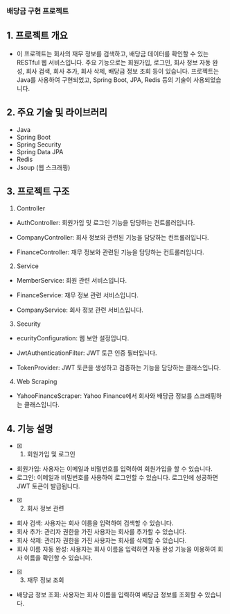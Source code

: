 ### 배당금 구현 프로젝트
## 1. 프로젝트 개요
  - 이 프로젝트는 회사의 재무 정보를 검색하고, 배당금 데이터를 확인할 수 있는 RESTful 웹 서비스입니다. 주요 기능으로는 회원가입, 로그인, 회사 정보 자동 완성, 회사 검색, 회사 추가, 회사 삭제, 배당금 정보 조회 등이 있습니다. 프로젝트는 Java를 사용하여 구현되었고, Spring Boot, JPA, Redis 등의 기술이 사용되었습니다.

## 2. 주요 기술 및 라이브러리
  - Java
  - Spring Boot
  - Spring Security
  - Spring Data JPA
  - Redis
  - Jsoup (웹 스크래핑)

## 3. 프로젝트 구조
  1) Controller
  - AuthController: 회원가입 및 로그인 기능을 담당하는 컨트롤러입니다.
    
  - CompanyController: 회사 정보와 관련된 기능을 담당하는 컨트롤러입니다.
    
  - FinanceController: 재무 정보와 관련된 기능을 담당하는 컨트롤러입니다.
    
  2) Service
  - MemberService: 회원 관련 서비스입니다.
    
  - FinanceService: 재무 정보 관련 서비스입니다.
    
  - CompanyService: 회사 정보 관련 서비스입니다.
    
  3) Security
  - ecurityConfiguration: 웹 보안 설정입니다.
    
  - JwtAuthenticationFilter: JWT 토큰 인증 필터입니다.
    
  - TokenProvider: JWT 토큰을 생성하고 검증하는 기능을 담당하는 클래스입니다.

  4) Web Scraping
  
  - YahooFinanceScraper: Yahoo Finance에서 회사와 배당금 정보를 스크래핑하는 클래스입니다.
    
## 4. 기능 설명
 - [x] 1) 회원가입 및 로그인
  - 회원가입: 사용자는 이메일과 비밀번호를 입력하여 회원가입을 할 수 있습니다.
  - 로그인: 이메일과 비밀번호를 사용하여 로그인할 수 있습니다. 로그인에 성공하면 JWT 토큰이 발급됩니다.

 - [x] 2) 회사 정보 관련
  - 회사 검색: 사용자는 회사 이름을 입력하여 검색할 수 있습니다.
  - 회사 추가: 관리자 권한을 가진 사용자는 회사를 추가할 수 있습니다.
  - 회사 삭제: 관리자 권한을 가진 사용자는 회사를 삭제할 수 있습니다.
  - 회사 이름 자동 완성: 사용자는 회사 이름을 입력하면 자동 완성 기능을 이용하여 회사 이름을 확인할 수 있습니다.

 - [x] 3) 재무 정보 조회
  - 배당금 정보 조회: 사용자는 회사 이름을 입력하여 배당금 정보를 조회할 수 있습니다.

